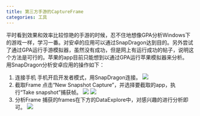 ```yaml
---
title: 第三方手游的CaptureFrame
categories: 工具
---
```

平时看到效果和效率比较惊艳的手游的时候，忍不住地想像GPA分析Windows下的游戏一样，学习一番。对安卓的应用可以通过SnapDragon达到目的。另外尝试了通过GPA运行手游模拟器，虽然没有成功，但是网上有运行成功的帖子，说明这个方法是可行的。苹果的app目前只能想到以通过GPA运行苹果模拟器来分析。
用SnapDragon分析安卓应用的操作如下：
1. 连接手机
手机开启开发者模式，用SnapDragon连接。
![](http://ww1.sinaimg.cn/large/c5c3a364ly1fwst714m4ij20b403x3ye.jpg)
2. 截取Frame
点击“New Snapshot Capture”，并选择要截取的app，执行“Take snapshot”捕获帧。
![](http://ww1.sinaimg.cn/large/c5c3a364ly1fwst714oa0j20at0b9q38.jpg)
![](http://ww1.sinaimg.cn/large/c5c3a364ly1fwst714xf0j209w07qmx8.jpg)
3. 分析Frame
捕获的frames在下方的DataExplore中，对感兴趣的进行分析即可。
![](http://ww1.sinaimg.cn/large/c5c3a364ly1fwst715520j20vy080jsh.jpg)
